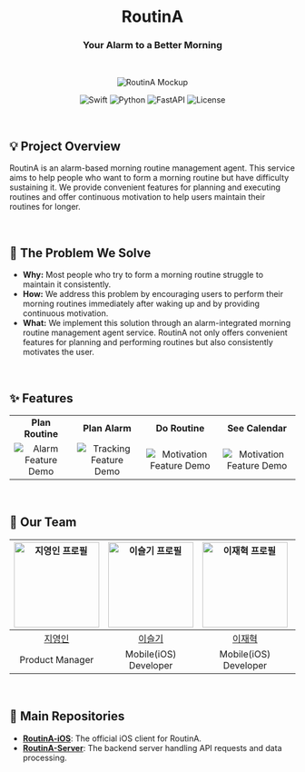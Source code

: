 <div align="center">

# **RoutinA**

### **Your Alarm to a Better Morning**

</div>

<br>

<p align="center">
  <img src="https://github.com/user-attachments/assets/db04ccb3-8fe5-449e-9730-ced306ebf648" alt="RoutinA Mockup">
</p>

<p align="center">
  <img src="https://img.shields.io/badge/Swift-F05138?style=flat-square&logo=Swift&logoColor=white" alt="Swift">
  <img src="https://img.shields.io/badge/Python-3776AB?style=flat-square&logo=Python&logoColor=white" alt="Python">
  <img src="https://img.shields.io/badge/FastAPI-009688?style=flat-square&logo=FastAPI&logoColor=white" alt="FastAPI">
  <img src="https://img.shields.io/badge/License-MIT-green?style=flat-square" alt="License">
</p>

<br>

## **💡 Project Overview**

RoutinA is an alarm-based morning routine management agent. This service aims to help people who want to form a morning routine but have difficulty sustaining it. We provide convenient features for planning and executing routines and offer continuous motivation to help users maintain their routines for longer.

<br>

## **💬 The Problem We Solve**

* **Why:** Most people who try to form a morning routine struggle to maintain it consistently.
* **How:** We address this problem by encouraging users to perform their morning routines immediately after waking up and by providing continuous motivation.
* **What:** We implement this solution through an alarm-integrated morning routine management agent service. RoutinA not only offers convenient features for planning and performing routines but also consistently motivates the user.

<br>

## **✨ Features**

<table>
  <tr>
    <td align="center"><strong>Plan Routine</strong></td>
    <td align="center"><strong>Plan Alarm</strong></td>
    <td align="center"><strong>Do Routine</strong></td>
    <td align="center"><strong>See Calendar</strong></td>
  </tr>
  <tr>
    <td align="center"><img src="https://via.placeholder.com/300x200.gif?text=Alarm+Feature+Demo" alt="Alarm Feature Demo"></td>
    <td align="center"><img src="https://via.placeholder.com/300x200.gif?text=Tracking+Feature+Demo" alt="Tracking Feature Demo"></td>
    <td align="center"><img src="https://via.placeholder.com/300x200.gif?text=Motivation+Feature+Demo" alt="Motivation Feature Demo"></td>
    <td align="center"><img src="https://via.placeholder.com/300x200.gif?text=Motivation+Feature+Demo" alt="Motivation Feature Demo"></td>
  </tr>
</table>

<br>

## **🚀 Our Team**
| <img src="https://avatars.githubusercontent.com/u/139129405?v=4" alt="지영인 프로필" width="150"> | <img src="https://avatars.githubusercontent.com/u/106726904?v=4" alt="이슬기 프로필" width="150"> | <img src="https://avatars.githubusercontent.com/u/106726862?v=4" alt="이재혁 프로필" width="150"> | <img src="https://avatars.githubusercontent.com/u/126345795?v=4" alt="박상혁 프로필" width="150"> |
| :---: | :---: | :---: | :---: |
| [지영인](https://github.com/yeongin-ji) | [이슬기](https://github.com/leeseulgi0208) | [이재혁](https://github.com/hamgui-2022) | [박상혁](https://github.com/altakori) |
| Product Manager | Mobile(iOS) Developer | Mobile(iOS) Developer | Server Developer |

<br>

## **📂 Main Repositories**

* **[RoutinA-iOS](https://github.com/Team-RoutinA/routina-mobile-ios)**: The official iOS client for RoutinA.
* **[RoutinA-Server](https://github.com/Team-RoutinA/routina-server-2)**: The backend server handling API requests and data processing.